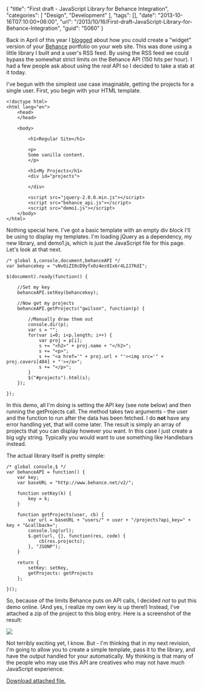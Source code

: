 {
	"title": "First draft - JavaScript Library for Behance Integration",
	"categories": [
		"Design",
		"Development"
	],
	"tags": [],
	"date": "2013-10-16T07:10:00+06:00",
	"url": "/2013/10/16/First-draft-JavaScript-Library-for-Behance-Integration",
	"guid": "5060"
}

<p>
Back in April of this year I <a href="http://www.raymondcamden.com/index.cfm/2013/4/5/Quick-Code-Sample--Add-your-Behance-portfolio-to-your-web-site">blogged</a> about how you could create a "widget" version of your <a href="http://www.behance.net">Behance</a> portfolio on your web site. This was done using a little library I built and a user's RSS feed. By using the RSS feed we could bypass the somewhat strict limits on the Behance API (150 hits per hour). I had a few people ask about using the <i>real</i> API so I decided to take a stab at it today.
</p>
<!--more-->
<p>
I've begun with the simplest use case imaginable, getting the projects for a single user. First, you begin with your HTML template.
</p>

<pre><code class="language-markup">&lt;!doctype html&gt;
&lt;html lang=&quot;en&quot;&gt;
	&lt;head&gt;
	&lt;&#x2F;head&gt;
	
	&lt;body&gt;
		
		&lt;h1&gt;Regular Site&lt;&#x2F;h1&gt;
		
		&lt;p&gt;
		Some vanilla content.
		&lt;&#x2F;p&gt;

		&lt;h1&gt;My Projects&lt;&#x2F;h1&gt;
		&lt;div id=&quot;projects&quot;&gt;
		
		&lt;&#x2F;div&gt;
		
		&lt;script src=&quot;jquery-2.0.0.min.js&quot;&gt;&lt;&#x2F;script&gt;
		&lt;script src=&quot;behance_api.js&quot;&gt;&lt;&#x2F;script&gt;
		&lt;script src=&quot;demo1.js&quot;&gt;&lt;&#x2F;script&gt;
	&lt;&#x2F;body&gt;
&lt;&#x2F;html&gt;</code></pre>

<p>
Nothing special here. I've got a basic template with an empty div block I'll be using to display my templates. I'm loading jQuery as a dependency, my new library, and demo1.js, which is just the JavaScript file for this page. Let's look at that next.
</p>

<pre><code class="language-javascript">&#x2F;* global $,console,document,behanceAPI *&#x2F;
var behancekey = &quot;vNvOiZI0cD9yfx0z4es9Ix6r4L2J7KdI&quot;;

$(document).ready(function() {
	
	&#x2F;&#x2F;Set my key
	behanceAPI.setKey(behancekey);
	
	&#x2F;&#x2F;Now get my projects
	behanceAPI.getProjects(&quot;gwilson&quot;, function(p) {

		&#x2F;&#x2F;Manually draw them out	
		console.dir(p);
		var s = &quot;&quot;;
		for(var i=0; i&lt;p.length; i++) {
			var proj = p[i];
			s += &quot;&lt;h2&gt;&quot; + proj.name + &quot;&lt;&#x2F;h2&gt;&quot;;
			s += &quot;&lt;p&gt;&quot;;
			s += &quot;&lt;a href=&#x27;&quot; + proj.url + &quot;&#x27;&gt;&lt;img src=&#x27;&quot; + proj.covers[404] + &quot;&#x27;&gt;&lt;&#x2F;a&gt;&quot;;
			s += &quot;&lt;&#x2F;p&gt;&quot;;
		}
		$(&quot;#projects&quot;).html(s);
	});

});</code></pre> 

<p>
In this demo, all I'm doing is setting the API key (see note below) and then running the getProjects call. The method takes two arguments - the user and the function to run after the data has been fetched. I do <strong>not</strong> have any error handling yet, that will come later. The result is simply an array of projects that you can display however you want. In this case I just create a big ugly string. Typically you would want to use something like Handlebars instead.
</p>

<p>
The actual library itself is pretty simple:
</p>

<pre><code class="language-javascript">&#x2F;* global console,$ *&#x2F;
var behanceAPI = function() {
	var key;
	var baseURL = &quot;http:&#x2F;&#x2F;www.behance.net&#x2F;v2&#x2F;&quot;;
	
	function setKey(k) {
		key = k;	
	}
	
	function getProjects(user, cb) {
		var url = baseURL + &quot;users&#x2F;&quot; + user + &quot;&#x2F;projects?api_key=&quot; + key + &quot;&amp;callback=&quot;;
		console.log(url);
		$.get(url, {}, function(res, code) {
			cb(res.projects);
		}, &quot;JSONP&quot;);
	}
	
	return {
		setKey: setKey,
		getProjects: getProjects	
	};
	
}();</code></pre>

<p>
So, because of the limits Behance puts on API calls, I decided <i>not</i> to put this demo online. (And yes, I realize my own key is up there!) Instead, I've attached a zip of the project to this blog entry. Here is a screenshot of the result:
</p>

<p>
<img src="http://www.raymondcamden.com/images/Screenshot_10_16_13_6_10_AM.jpg" />
</p>

<p>
Not terribly exciting yet, I know. But - I'm thinking that in my next revision, I'm going to allow you to create a simple template, pass it to the library, and have the output handled for your automatically. My thinking is that many of the people who may use this API are creatives who may not have much JavaScript experience.
</p><p><a href='enclosures/C%3A%5Chosts%5C2013%2Eraymondcamden%2Ecom%5Cenclosures%2FArchive32%2Ezip'>Download attached file.</a></p>
